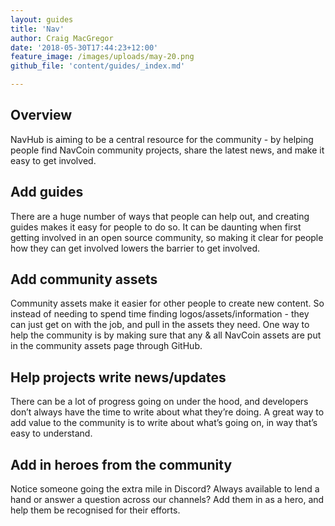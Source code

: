 ```yaml
---
layout: guides
title: 'Nav'
author: Craig MacGregor
date: '2018-05-30T17:44:23+12:00'
feature_image: /images/uploads/may-20.png
github_file: 'content/guides/_index.md'

---
```


## Overview

NavHub is aiming to be a central resource for the community - by helping people find NavCoin community projects, share the latest news, and make it easy to get involved.

## Add guides
There are a huge number of ways that people can help out, and creating guides makes it easy for people to do so. It can be daunting when first getting involved in an open source community, so making it clear for people how they can get involved lowers the barrier to get involved.

## Add community assets
Community assets make it easier for other people to create new content. So instead of needing to spend time finding logos/assets/information - they can just get on with the job, and pull in the assets they need. One way to help the community is by making sure that any & all NavCoin assets are put in the community assets page through GitHub.

## Help projects write news/updates
There can be a lot of progress going on under the hood, and developers don’t always have the time to write about what they’re doing. A great way to add value to the community is to write about what’s going on, in way that’s easy to understand.


## Add in heroes from the community
Notice someone going the extra mile in Discord? Always available to lend a hand or answer a question across our channels? Add them in as a hero, and help them be recognised for their efforts.
